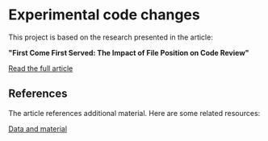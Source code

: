 # Experimental code changes

This project is based on the research presented in the article:

**"First Come First Served: The Impact of File Position on Code Review"**

[Read the full article](https://doi.org/10.48550/arXiv.2208.04259)

## References

The article references additional material. Here are some related resources:

[Data and material](https://doi.org/10.5281/zenodo.6901285)

